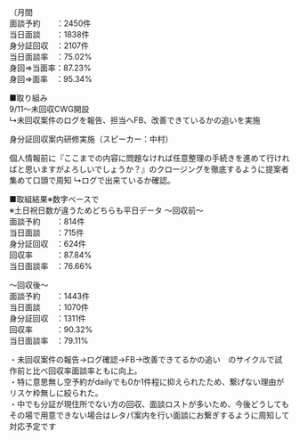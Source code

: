 （月間  
面談予約　　：2450件  
当日面談　　：1838件  
身分証回収　：2107件  
当日面談率　：75.02%  
身回⇒当面率：87.23%  
身回⇒面率　：95.34%  

■取り組み  
9/11～未回収CWG開設  
↳未回収案件のログを報告、担当へFB、改善できているかの追いを実施

身分証回収案内研修実施（スピーカー：中村）

個人情報前に『ここまでの内容に問題なければ任意整理の手続きを進めて行ければと思いますがよろしいでしょうか？』のクロージングを徹底するように提案者集めて口頭で周知
↳ログで出来ているか確認。

■取組結果※数字ベースで  
※土日祝日数が違うためどちらも平日データ
～回収前～  
面談予約　　：814件  
当日面談　　：715件  
身分証回収　：624件  
回収率　　　：87.84%   
当日面談率　：76.66%

～回収後～  
面談予約　　：1443件  
当日面談　　：1070件  
身分証回収　：1311件  
回収率　　　：90.32%   
当日面談率　：79.11%

・未回収案件の報告→ログ確認→FB→改善できてるかの追い　のサイクルで試作前と比べ回収率面談率ともに向上。  
・特に意思無し空予約がdailyでも0か1件程に抑えられたため、繋げない理由がリスケ枠無しに絞られた。  
・中でも分証が現住所でない方の回収、面談ロストが多いため、今後どうしてもその場で用意できない場合はレタパ案内を行い面談にお繋ぎするように周知して対応予定です